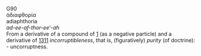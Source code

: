 <body>
  <p>G90<br>  ἀδιαφθορία  <br> adiaphthoria  <br><i>ad-ee-af-thor-ee‘-ah </i><br>From a derivative of a compound of <a href="g0001.htm">1</a> (as a negative particle) and a derivative of <a href="g1311.htm">1311</a>  <i>incorruptibleness</i>, that is, (figuratively) <i>purity</i> (of doctrine): - uncorruptness.<br></p>
 </body>